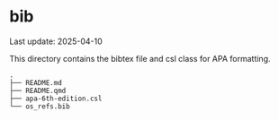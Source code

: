 

# bib

Last update: 2025-04-10

This directory contains the bibtex file and csl class for APA
formatting.

    .
    ├── README.md
    ├── README.qmd
    ├── apa-6th-edition.csl
    └── os_refs.bib
